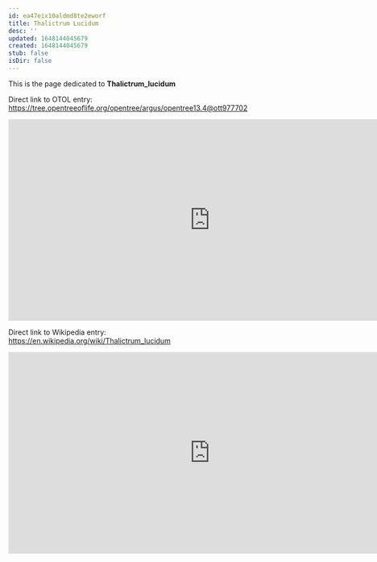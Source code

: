 ```yaml
---
id: ea47eix10aldmd8te2eworf
title: Thalictrum Lucidum
desc: ''
updated: 1648144045679
created: 1648144045679
stub: false
isDir: false
---
```

This is the page dedicated to **Thalictrum_lucidum**


Direct link to OTOL entry: https://tree.opentreeoflife.org/opentree/argus/opentree13.4@ott977702



<html>
    <body>
    <iframe src="https://tree.opentreeoflife.org/opentree/argus/opentree13.4@ott977702"
    width="800" height="400" frameborder="0" allowfullscreen> </iframe>
    </body>
</html>
    


Direct link to Wikipedia entry: https://en.wikipedia.org/wiki/Thalictrum_lucidum



<html>
    <body>
    <iframe src="https://en.wikipedia.org/wiki/Thalictrum_lucidum"
    width="800" height="400" frameborder="0" allowfullscreen> </iframe>
    </body>
</html>
    
